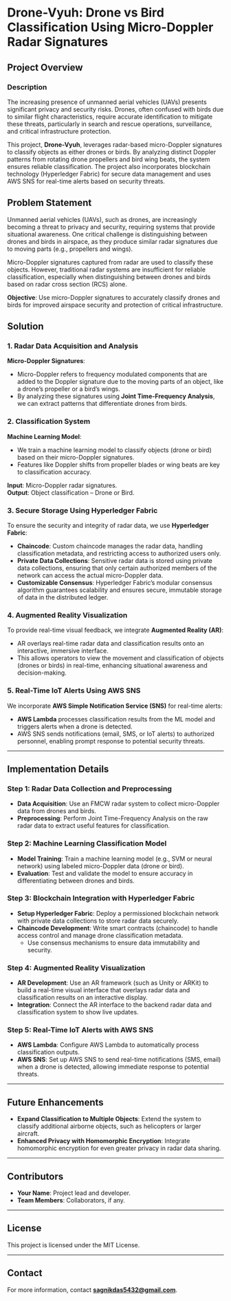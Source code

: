 # **Drone-Vyuh: Drone vs Bird Classification Using Micro-Doppler Radar Signatures**

## **Project Overview**

### **Description**
The increasing presence of unmanned aerial vehicles (UAVs) presents significant privacy and security risks. Drones, often confused with birds due to similar flight characteristics, require accurate identification to mitigate these threats, particularly in search and rescue operations, surveillance, and critical infrastructure protection.

This project, **Drone-Vyuh**, leverages radar-based micro-Doppler signatures to classify objects as either drones or birds. By analyzing distinct Doppler patterns from rotating drone propellers and bird wing beats, the system ensures reliable classification. The project also incorporates blockchain technology (Hyperledger Fabric) for secure data management and uses AWS SNS for real-time alerts based on security threats.

## **Problem Statement**

Unmanned aerial vehicles (UAVs), such as drones, are increasingly becoming a threat to privacy and security, requiring systems that provide situational awareness. One critical challenge is distinguishing between drones and birds in airspace, as they produce similar radar signatures due to moving parts (e.g., propellers and wings).

Micro-Doppler signatures captured from radar are used to classify these objects. However, traditional radar systems are insufficient for reliable classification, especially when distinguishing between drones and birds based on radar cross section (RCS) alone.

**Objective**: Use micro-Doppler signatures to accurately classify drones and birds for improved airspace security and protection of critical infrastructure.

## **Solution**

### **1. Radar Data Acquisition and Analysis**

**Micro-Doppler Signatures**:
- Micro-Doppler refers to frequency modulated components that are added to the Doppler signature due to the moving parts of an object, like a drone’s propeller or a bird’s wings.
- By analyzing these signatures using **Joint Time-Frequency Analysis**, we can extract patterns that differentiate drones from birds.

### **2. Classification System**

**Machine Learning Model**:
- We train a machine learning model to classify objects (drone or bird) based on their micro-Doppler signatures.
- Features like Doppler shifts from propeller blades or wing beats are key to classification accuracy.

**Input**: Micro-Doppler radar signatures.  
**Output**: Object classification – Drone or Bird.

### **3. Secure Storage Using Hyperledger Fabric**

To ensure the security and integrity of radar data, we use **Hyperledger Fabric**:
- **Chaincode**: Custom chaincode manages the radar data, handling classification metadata, and restricting access to authorized users only.
- **Private Data Collections**: Sensitive radar data is stored using private data collections, ensuring that only certain authorized members of the network can access the actual micro-Doppler data.
- **Customizable Consensus**: Hyperledger Fabric’s modular consensus algorithm guarantees scalability and ensures secure, immutable storage of data in the distributed ledger.

### **4. Augmented Reality Visualization**

To provide real-time visual feedback, we integrate **Augmented Reality (AR)**:
- AR overlays real-time radar data and classification results onto an interactive, immersive interface.
- This allows operators to view the movement and classification of objects (drones or birds) in real-time, enhancing situational awareness and decision-making.

### **5. Real-Time IoT Alerts Using AWS SNS**

We incorporate **AWS Simple Notification Service (SNS)** for real-time alerts:
- **AWS Lambda** processes classification results from the ML model and triggers alerts when a drone is detected.
- AWS SNS sends notifications (email, SMS, or IoT alerts) to authorized personnel, enabling prompt response to potential security threats.

---

## **Implementation Details**

### **Step 1: Radar Data Collection and Preprocessing**
- **Data Acquisition**: Use an FMCW radar system to collect micro-Doppler data from drones and birds.
- **Preprocessing**: Perform Joint Time-Frequency Analysis on the raw radar data to extract useful features for classification.

### **Step 2: Machine Learning Classification Model**
- **Model Training**: Train a machine learning model (e.g., SVM or neural network) using labeled micro-Doppler data (drone or bird).
- **Evaluation**: Test and validate the model to ensure accuracy in differentiating between drones and birds.

### **Step 3: Blockchain Integration with Hyperledger Fabric**
- **Setup Hyperledger Fabric**: Deploy a permissioned blockchain network with private data collections to store radar data securely.
- **Chaincode Development**: Write smart contracts (chaincode) to handle access control and manage drone classification metadata.
  - Use consensus mechanisms to ensure data immutability and security.
  
### **Step 4: Augmented Reality Visualization**
- **AR Development**: Use an AR framework (such as Unity or ARKit) to build a real-time visual interface that overlays radar data and classification results on an interactive display.
- **Integration**: Connect the AR interface to the backend radar data and classification system to show live updates.

### **Step 5: Real-Time IoT Alerts with AWS SNS**
- **AWS Lambda**: Configure AWS Lambda to automatically process classification outputs.
- **AWS SNS**: Set up AWS SNS to send real-time notifications (SMS, email) when a drone is detected, allowing immediate response to potential threats.

---

## **Future Enhancements**
- **Expand Classification to Multiple Objects**: Extend the system to classify additional airborne objects, such as helicopters or larger aircraft.
- **Enhanced Privacy with Homomorphic Encryption**: Integrate homomorphic encryption for even greater privacy in radar data sharing.

---

## **Contributors**
- **Your Name**: Project lead and developer.
- **Team Members**: Collaborators, if any.

---

## **License**
This project is licensed under the MIT License.

---

## **Contact**
For more information, contact **sagnikdas5432@gmail.com**.
